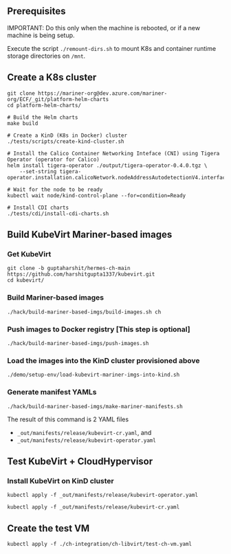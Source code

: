 ## Prerequisites

IMPORTANT: Do this only when the machine is rebooted, or if a new machine is being setup.

Execute the script `./remount-dirs.sh` to mount K8s and container runtime storage directories on `/mnt`.

## Create a K8s cluster

```
git clone https://mariner-org@dev.azure.com/mariner-org/ECF/_git/platform-helm-charts
cd platform-helm-charts/

# Build the Helm charts
make build

# Create a KinD (K8s in Docker) cluster
./tests/scripts/create-kind-cluster.sh

# Install the Calico Container Networking Inteface (CNI) using Tigera Operator (operator for Calico)
helm install tigera-operator ./output/tigera-operator-0.4.0.tgz \
	--set-string tigera-operator.installation.calicoNetwork.nodeAddressAutodetectionV4.interface=eth0

# Wait for the node to be ready
kubectl wait node/kind-control-plane --for=condition=Ready

# Install CDI charts
./tests/cdi/install-cdi-charts.sh

```

## Build KubeVirt Mariner-based images

### Get KubeVirt
```
git clone -b guptaharshit/hermes-ch-main https://github.com/harshitgupta1337/kubevirt.git
cd kubevirt/
```

### Build Mariner-based images
```
./hack/build-mariner-based-imgs/build-images.sh ch
```

### Push images to Docker registry [This step is optional]
```
./hack/build-mariner-based-imgs/push-images.sh
```

### Load the images into the KinD cluster provisioned above
```
./demo/setup-env/load-kubevirt-mariner-imgs-into-kind.sh
```

### Generate manifest YAMLs
```
./hack/build-mariner-based-imgs/make-mariner-manifests.sh
```
The result of this command is 2 YAML files 
* `_out/manifests/release/kubevirt-cr.yaml`, and
* `_out/manifests/release/kubevirt-operator.yaml`

## Test KubeVirt + CloudHypervisor

### Install KubeVirt on KinD cluster

```
kubectl apply -f _out/manifests/release/kubevirt-operator.yaml

kubectl apply -f _out/manifests/release/kubevirt-cr.yaml
```

## Create the test VM

```
kubectl apply -f ./ch-integration/ch-libvirt/test-ch-vm.yaml
```
